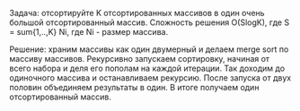 Задача: отсортируйте K отсортированных массивов в один очень большой отсортированный массив.
Сложность решения O(SlogK), где S = sum{1,..,K} Ni, где Ni - размер массива.

Решение: храним массивы как один двумерный и делаем merge sort по массиву массивов. Рекурсивно запускаем сортировку, начиная от всего набора и деля его пополам на каждой итерации. Так доходим до одиночного массива и останавливаем рекурсию. После запуска от двух половин объединяем результаты в один. В итоге получаем один отсортированный массив.